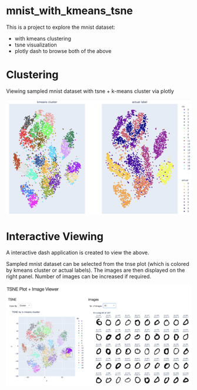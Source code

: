 # mnist_with_kmeans_tsne
This is a project to explore the mnist dataset:
- with kmeans clustering
- tsne visualization
- plotly dash to browse both of the above

# Clustering
Viewing sampled mnist dataset with tsne + k-means cluster via plotly

![image](clustering.png)

# Interactive Viewing
A interactive dash application is created to view the above. 

Sampled mnist dataset can be selected from the tnse plot (which is colored by kmeans cluster or actual labels). The images are then displayed on the right panel. Number of images can be increased if required.

![image](tsne_kmeans_plolty.png)
